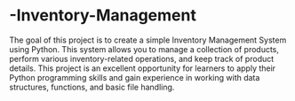 # -Inventory-Management
The goal of this project is to create a simple Inventory Management System using Python. This system allows you to manage a collection of products, perform various inventory-related operations, and keep track of product details. This project is an excellent opportunity for learners to apply their Python programming skills and gain experience in working with data structures, functions, and basic file handling.
